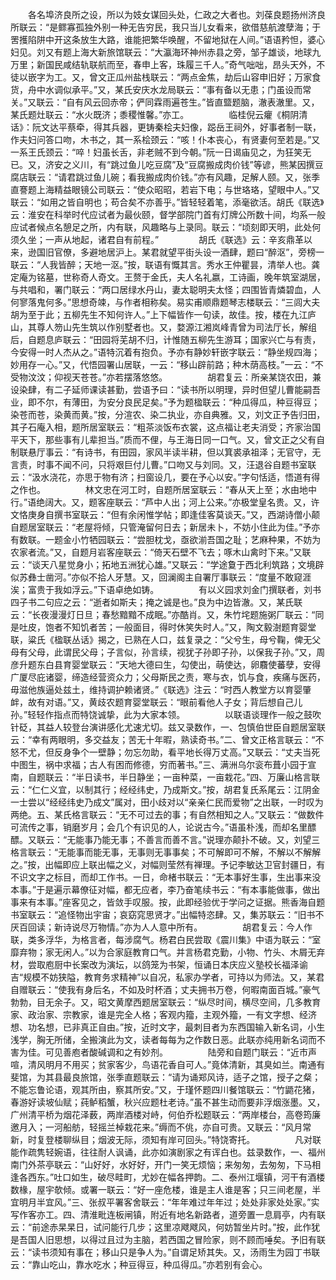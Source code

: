 <!-- { "loadSidebar": true } -->
　　各名埠济良所之设，所以为妓女谋回头处，仁政之大者也。刘葆良题扬州济良所联云：“是鳏寡孤独外别一种无告穷民，我只当儿女看来，欲借慈航渡孽海；于罟擭陷阱中开这条放生大路，谁能把繁华唤醒，不留地狱在人间。”语语矜怛，婆心妇见。刘又有题上海大新旅馆联云：“大瀛海环神州赤县之旁，邹子雄谈，地球九万里；新国民咸结轨联航而至，春申上客，珠履三千人。”奇气咄咄，昂头天外，不徒以嵌字为工。又，曾文正瓜州盐栈联云：“两点金焦，劫后山容申旧好；万家食货，舟中水调似承平。”又，某氏安庆水龙局联云：“事有备以无患；门虽设而常关。”又联云：“自有风云回赤帝；俨同霖雨遍苍生。”皆直盬题脑，澈表澈里。又，某氏题灶联云：“水火既济；黍稷惟馨。”亦工。
　　
　　临桂倪云癯《桐阴清话》：阮文达平蔡牵，得其兵器，更铸秦桧夫妇像，跽岳王祠外，好事者制一联，作夫妇问答口吻，木书之，其一系桧颈云：“咳！仆本丧心，有贤妻何至若是。”又一系王氏颈云：“啐！妇虽长舌，非老贼不到今朝。”阮一日谒庙见之，为狂笑无已。又，济安之义川，有“跳过鱼儿吃豆腐”及“豆腐搬成肉价钱”等谚，熊某因撰豆腐店联云：“请君跳过鱼儿碗；看我搬成肉价钱。”亦有风趣，足解人颐。又，张季直謇题上海精益眼镜公司联云：“使众昭昭，若岩下电；与世珞珞，望眼中人。”又联云：“如用之皆自明也；苟合矣不亦善乎。”皆轻轻着笔，添毫欲活。胡氏《联选》云：淮安在科举时代应试者为最伙颐，督学部院门首有灯牌公所数十间，均系一般应试者候点名憩足之所，内有联，风趣略与上录同。联云：“顷刻即天明，此处何须久坐；一声从地起，诸君自有前程。”
　　
　　胡氏《联选》云：辛亥鼎革以来，逊国旧官僚，多避地居沪上。某君就望平街头设一酒肆，题曰“醉沤”，旁榜一联云：“人我皆醉；天地一沤。”按，联语有慨其言。秀水王仲瞿昙，清举人也。龚定庵为铭墓，世称奇人奇文。王赘于金氏，夫人名礼嬴，工诗画，晚年筑室湖居，与共唱和，署门联云：“两口居绿水丹山，妻太聪明夫太怪；四围皆青燐碧血，人何寥落鬼何多。”思想奇竦，与作者相称矣。易实甫顺鼎题琴志楼联云：“三闾大夫胡为至于此；五柳先生不知何许人。”上下幅皆作一句读，故佳。按，楼在九江庐山，其尊人笏山先生筑以作别墅者也。又，婺源江湘岚峰青曾为司法厅长，解组后，自题息庐联云：“田园将芜胡不归，计惟随五柳先生游耳；国家兴亡与有责，今安得一时人杰从之。”语特沉着有抱负。予亦有静妙轩嵌字联云：“静坐规四海；妙用存一心。”又，代悟园署山居联，一云：“移山辟前路；种木荫高枝。”一云：“不受物汶汶；仰视天苍苍。”亦若摆落悠悠。
　　
　　胡君复云：所亲某饶农田，兼设染肆，有二子延师课读甚勤，尝语予曰：“读书所以明理，异时但望儿曹能嗣吾业，即不尔，有薄田，为安分良民足矣。”予为题楹联云：“种瓜得瓜，种豆得豆；染苍而苍，染黄而黄。”按，分渲农、染二执业，亦自典雅。又，刘文正予告归田，其子石庵入相，题所居室联云：“粗茶淡饭布衣裳，这点福让老夫消受；齐家治国平天下，那些事有儿辈担当。”质而不俚，与王海日同一口气。又，曾文正之父有自制联悬厅事云：“有诗书，有田园，家风半读半耕，但以箕裘承祖泽；无官守，无言责，时事不闻不问，只将艰巨付儿曹。”口吻又与刘同。又，汪退谷自题书室联云：“汲水浇花，亦思于物有济；扫窗设几，要在予心以安。”字句恬适，悟道有得之作也。
　　
　　林文忠在河工时，自题所居室联云：“春从天上至；水由地中行。”语绝阔大。又，题客座联云：“芦中人出；河上公来。”亦极堂皇名贵。又，许文恪庚身自撰书室联云：“但有余闲惟学帖；即逢佳客莫谈天。”又，西湖诗僧小颠自题居室联云：“老屋将倾，只管淹留何日去；新居未卜，不妨小住此为佳。”予亦有数联。一题金小竹牺园联云：“尝胆枕戈，亟欲湔吾国之耻；艺麻种果，不妨为农家者流。”又，自题月岩客座联云：“倚天石壁不飞去；啄木山禽时下来。”又联云：“谈天八星觉身小；拓地五洲犹心雄。”又联云：“学途敻于西北利筑路；文境辟似苏彝士凿河。”亦似不拾人牙慧。又，回澜阁主自署厅事联云：“度量不敢窥涯涘；富贵于我如浮云。”下语卓绝如铸。
　　
　　有以义园求刘金门撰联者，刘书四子书二句应之云：“逝者如斯夫；掩之诚是也。”良为中边皆澈。又，某氏联云：“长夜漫漫灯日旦；春愁黯黯不成眠。”亦酷肖。又，朱竹垞题施粥厂联云：“同是吐皮，饱者不知饥者苦；一般面目，得时休笑失时人。”又，陶文毅澍题育婴堂联，粱氏《楹联丛话》揭之，已熟在人口，兹复录之：“父兮生，母兮鞠，俾无父母有父母，此谓民父母；子言似，孙言续，视犹子孙即子孙，以保我子孙。”又，周彦升题东白县育婴堂联云：“天地大德曰生，勾使出，萌使达，卵麛使蕃孽，安得广厦尽庇诸婴，缔造经营资众力；父母斯民之责，寒与衣，饥与食，疾痛与医药，毋滋他族逼处兹土，维持调护赖诸贤。”《联选》注云：“时西人教堂方以育婴肇衅，故有对语。”又，黄歧农题育婴堂联云：“眼前看他人子女；背后想自己儿孙。”轻轻作指点而特饶诚挚，此为大家本领。
　　
　　以联语谈理作一般之鼓吹针砭，其益人较登台演讲感化尤速尤切。兹又录数作，一、包慎伯世臣自题居室联云：“幸有两眼明，多交益友；苦无十年暇，熟读奇书。”二、曾文正格言联云：“不怒不尤，但反身争个一壁静；勿忘勿助，看平地长得万丈高。”又联云：“丈夫当死中图生，祸中求福；古人有困而修德，穷而著书。”三、满洲乌尔衮布葺小园于宣南，自题联云：“半日读书，半日静坐；一亩种菜，一亩栽花。”四、万廉山格言联云：“仁仁义宜，以制其行；经经纬史，乃成斯文。”按，胡君复氏系尾云：江阴金一士尝以“经经纬史乃成文”属对，田小歧对以“亲亲仁民而爱物”之出联，一时叹为两绝。五、某氏格言联云：“无不可过去的事；有自然相知之人。”又联云：“做数件可流传之事，销磨岁月；会几个有识见的人，论说古今。”语虽朴浅，而却名里醥醥。又联云：“无能事乃能无事；不善言而善不言。”说理亦颠扑不破。又，刘望三格言联云：“无能事而能无事，无事则无事事矣；不可解即可不解，不解以不解解之。”按，出幅即应上联出幅之义，对幅则莹然有禅理。予记李敏达卫官封疆日，有不识文字之标目，而却工作书。一日，命楮书联云：“无本事好生事，生出事来没本事。”于是遍示幕僚征对幅，都无应者，李乃奋笔续书云：“有本事能做事，做出事来有本事。”座客见之，皆敛手叹服。按，此即经验优于学问之证据。熊香海自题书室联云：“追怪物出宇宙；哀窈窕思贤才。”出幅特恣肆。又，集苏联云：“旧书不厌百回读；新诗说尽万物情。”亦为人人意中所有。
　　
　　胡君复云：今人作联，类多浮华，为格言者，每涉腐气。杨君白民尝取《震川集》中语为联云：“室靡弃物；家无闲人。”以为合家庭教育口气。并言杨君克勤，小物、竹头、木屑无弃材，尝取庖厨中长案改为演坛，以鸽笼为书架，恒诵日本庆应义塾校长福泽谕吉“规模不妨狭隘，教育务求精神”以自况，私家办学者，可持以为师法。又，某君自赠联云：“使我有身后名，不如及时杯酒；丈夫拥书万卷，何暇南面百城。”豪气勃勃，目无余子。又，昭文黄摩西题居室联云：“纵尽时间，横尽空间，几多教育家、政治家、宗教家，谁是完全人格；客观内籀，主观外籀，一有文字想、经济想、功名想，已非真正自由。”按，近时文字，最刺目者为东西国输入新名词，小生浅学，胸无所储，全搬演此为文，读者每每为之作数日恶。此联亦纯用新名词而不害为佳。可见善庖者酸碱调和之有妙剂。
　　
　　陆旁和自题门联云：“近市声喧，清风明月不用买；贫家客少，鸟语花香自可人。”竟体清新，其臭如兰。南通有斐馆，为其县最良旅馆，张季直题联云：“请为诵郑风诗，适子之馆，授子之粲；不能忘鲁论语，观其所由，察其所安。”又，于瑾怀题四川餐馆联云：“竹鼯花猪，春游好读坡仙赋；莼鲈稻蟹，秋兴应题杜老诗。”虽不甚生动而要非浮烟涨墨。又，广州清平桥为烟花泽薮，两岸酒楼对峙，何伯乔松题联云：“两岸楼台，高卷筠廉邀月入；一河船舫，轻摇兰棹栽花来。”缛而不佻，亦自可贵。又联云：“风月常新，时复登楼聊纵目；烟波无际，须知有岸可回头。”特饶寄托。
　　
　　凡对联能作疏隽轻婉语，往往耐人讽诵，此亦如演剧家之有诨白也。兹录数作，一、福州南门外茶亭联云：“山好好，水好好，开门一笑无烦恼；来匆匆，去匆匆，下马相逢各西东。”吐口如生，破尽畦町，尤妙在幅各押韵。二、泰州江堰镇，河干有酒楼数椽，屋宇欹倾。或署一联云：“好一座危楼，谁是主人谁是客；只三间老屋，半宜明月半宜风。”三、张叔平署客舍联云：“年年难过年年过；处处非家处处家。”实写作客亦工。四、清淮毗连板闸镇，附近有地名新路者，道旁置一息肩亭，内有联云：“前途赤杲杲日，试问能行几步；这里凉飕飕风，何妨暂坐片时。”按，此作犹是吾国人旧思想，以得过且过为主脑，若西国之冒险家，则不顾而唾矣。予旧有联云：“读书须知有事在；移山只是争人为。”自谓足矫其失。又，汤雨生为园丁书联云：“靠山吃山，靠水吃水；种豆得豆，种瓜得瓜。”亦若别有会心。
　　
